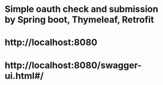 # Simple oauth check and submission by Spring boot, Thymeleaf, Retrofit
# http://localhost:8080
# http://localhost:8080/swagger-ui.html#/
